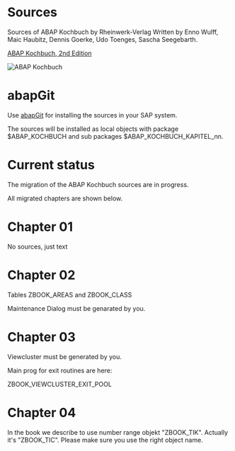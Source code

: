 # Sources
Sources of ABAP Kochbuch by Rheinwerk-Verlag
Written by Enno Wulff, Maic Haubitz, Dennis Goerke, Udo Toenges, Sascha Seegebarth.

[ABAP Kochbuch, 2nd Edition](https://www.rheinwerk-verlag.de/das-abap-kochbuch_4103/)

![ABAP Kochbuch](https://s3-eu-west-1.amazonaws.com/cover2.galileo-press.de/print/9783836241076_267.png "ABAP Kochbuch")

# abapGit

Use [abapGit](http://docs.abapgit.org/) for installing the sources in your SAP system.

The sources will be installed as local objects with package $ABAP_KOCHBUCH and sub packages $ABAP_KOCHBUCH_KAPITEL_nn.

# Current status
The migration of the ABAP Kochbuch sources are in progress.

All migrated chapters are shown below.

# Chapter 01
No sources, just text

# Chapter 02
Tables ZBOOK_AREAS and ZBOOK_CLASS 

Maintenance Dialog must be genarated by you.

# Chapter 03
Viewcluster must be generated by you.

Main prog for exit routines are here:

ZBOOK_VIEWCLUSTER_EXIT_POOL

# Chapter 04
In the book we describe to use number range objekt "ZBOOK_TIK". Actually it's "ZBOOK_TIC". Please make sure you use the right object name.


